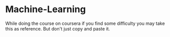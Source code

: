 # Machine-Learning

While doing the course on coursera if you find some difficulty you may take this as reference. But don't just copy and paste it.
